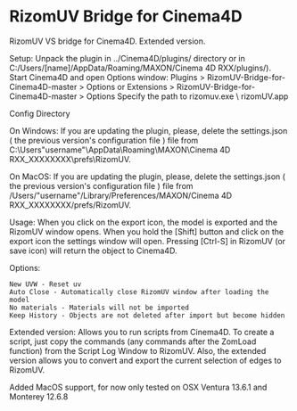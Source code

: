 # RizomUV Bridge for Cinema4D

RizomUV VS bridge for Cinema4D. Extended version.

Setup:
	Unpack the plugin in ../Cinema4D/plugins/ directory or in C:/Users/[name]/AppData/Roaming/MAXON/Cinema 4D RXX/plugins/).
	Start Cinema4D and open Options window: Plugins > RizomUV-Bridge-for-Cinema4D-master > Options or Extensions > RizomUV-Bridge-for-Cinema4D-master > Options
	Specify the path to rizomuv.exe \ rizomUV.app

Config Directory

On Windows:
If you are updating the plugin, please, delete the settings.json ( the previous version's configuration file ) file from C:\Users\"username"\AppData\Roaming\MAXON\Cinema 4D RXX_XXXXXXXX\prefs\RizomUV.

On MacOS:
If you are updating the plugin, please, delete the settings.json ( the previous version's configuration file ) file from /Users/"username"/Library/Preferences/MAXON/Cinema 4D RXX_XXXXXXXX/prefs/RizomUV.

Usage:
When you click on the export icon, the model is exported and the RizomUV window opens.
When you hold the [Shift] button and click on the export icon the settings window will open.
Pressing [Ctrl-S] in RizomUV (or save icon) will return the object to Cinema4D.

Options:

	New UVW - Reset uv
	Auto Close - Automatically close RizomUV window after loading the model
	No materials - Materials will not be imported
	Keep History - Objects are not deleted after import but become hidden

Extended version:
Allows you to run scripts from Cinema4D. To create a script, just copy the commands (any commands after the ZomLoad function) from the Script Log Window to RizomUV. Also, the extended version allows you to convert and export the current selection of edges to RizomUV.

Added MacOS support, for now only tested on OSX Ventura 13.6.1 and Monterey 12.6.8
